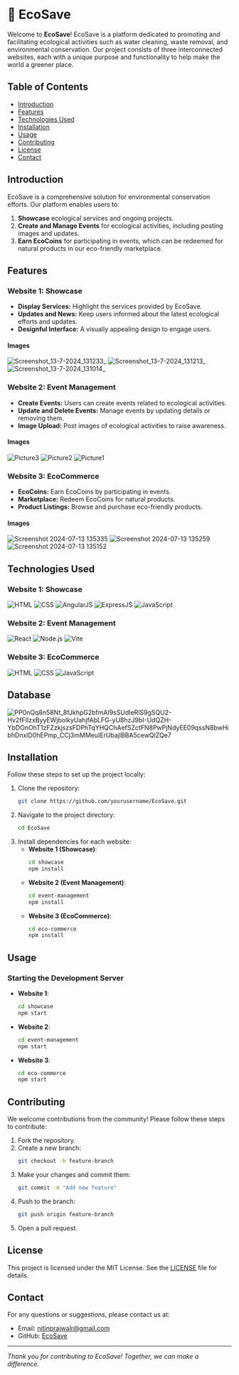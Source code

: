 # 🌿 EcoSave

Welcome to **EcoSave**! EcoSave is a platform dedicated to promoting and facilitating ecological activities such as water cleaning, waste removal, and environmental conservation. Our project consists of three interconnected websites, each with a unique purpose and functionality to help make the world a greener place.

## Table of Contents
- [Introduction](#introduction)
- [Features](#features)
- [Technologies Used](#technologies-used)
- [Installation](#installation)
- [Usage](#usage)
- [Contributing](#contributing)
- [License](#license)
- [Contact](#contact)

## Introduction
EcoSave is a comprehensive solution for environmental conservation efforts. Our platform enables users to:

1. **Showcase** ecological services and ongoing projects.
2. **Create and Manage Events** for ecological activities, including posting images and updates.
3. **Earn EcoCoins** for participating in events, which can be redeemed for natural products in our eco-friendly marketplace.

## Features


### Website 1: Showcase
- **Display Services:** Highlight the services provided by EcoSave.
- **Updates and News:** Keep users informed about the latest ecological efforts and updates.
- **Designful Interface:** A visually appealing design to engage users.
#### Images
![Screenshot_13-7-2024_131233_](https://github.com/user-attachments/assets/7d7fb782-0c85-4204-a008-d3b0e042e225)
![Screenshot_13-7-2024_131213_](https://github.com/user-attachments/assets/0a8a3535-068b-4097-bdd3-50133b18877f)
![Screenshot_13-7-2024_131014_](https://github.com/user-attachments/assets/fa9126fa-de96-4c34-9355-65004fcadaa8)



### Website 2: Event Management
- **Create Events:** Users can create events related to ecological activities.
- **Update and Delete Events:** Manage events by updating details or removing them.
- **Image Upload:** Post images of ecological activities to raise awareness.
#### Images
![Picture3](https://github.com/user-attachments/assets/2532087c-9a4a-4247-940e-93f869bb4f8d)
![Picture2](https://github.com/user-attachments/assets/b2d15bc6-d708-4020-b9b8-bc12a0c3d3a2)
![Picture1](https://github.com/user-attachments/assets/1d877045-b0b8-49cd-b5d3-2aed1ec986c0)




### Website 3: EcoCommerce
- **EcoCoins:** Earn EcoCoins by participating in events.
- **Marketplace:** Redeem EcoCoins for natural products.
- **Product Listings:** Browse and purchase eco-friendly products.
#### Images
![Screenshot 2024-07-13 135335](https://github.com/user-attachments/assets/f715a472-20a0-4f2e-a148-96ade74d92bd)
![Screenshot 2024-07-13 135259](https://github.com/user-attachments/assets/88be973e-da1d-4738-ac18-7370728842c4)
![Screenshot 2024-07-13 135152](https://github.com/user-attachments/assets/49d9ffff-46a0-4bc5-b7b9-07aa31aec86f)




## Technologies Used
### Website 1: Showcase
![HTML](https://img.shields.io/badge/HTML-5-orange)
![CSS](https://img.shields.io/badge/CSS-3-blue)
![AngularJS](https://img.shields.io/badge/AngularJS-1.8.2-red)
![ExpressJS](https://img.shields.io/badge/ExpressJS-4.17.1-green)
![JavaScript](https://img.shields.io/badge/JavaScript-ES6-yellow)

### Website 2: Event Management
![React](https://img.shields.io/badge/React-17.0.2-blue)
![Node.js](https://img.shields.io/badge/Node.js-14.17.0-green)
![Vite](https://img.shields.io/badge/Vite-2.3.7-purple)

### Website 3: EcoCommerce
![HTML](https://img.shields.io/badge/HTML-5-orange)
![CSS](https://img.shields.io/badge/CSS-3-blue)
![JavaScript](https://img.shields.io/badge/JavaScript-ES6-yellow)

## Database
![PP0nQq8n58Nt_8fJkhpG2bfmAI9sSUdIeRlS9gSQU2-Hv2fFIlzxByyEWjbolkyUahjfAbLFG-yU8hzJ9bI-UdQZH-YbDOnOhT1zFZzkjszsFDPhTqYHQChAefSZctFN8PwPjNdyEE09qssN8bwHibhDnxlD0hEPmp_CCj3mMMeuIErUbajlBBA5cewQIZQe7](https://github.com/user-attachments/assets/2c57e83d-3f87-47db-96c2-d1b4c9c34a14)


## Installation
Follow these steps to set up the project locally:

1. Clone the repository:
   ```bash
   git clone https://github.com/yourusername/EcoSave.git
   ```
2. Navigate to the project directory:
   ```bash
   cd EcoSave
   ```
3. Install dependencies for each website:
   - **Website 1 (Showcase)**:
     ```bash
     cd showcase
     npm install
     ```
   - **Website 2 (Event Management)**:
     ```bash
     cd event-management
     npm install
     ```
   - **Website 3 (EcoCommerce)**:
     ```bash
     cd eco-commerce
     npm install
     ```

## Usage
### Starting the Development Server
- **Website 1**:
  ```bash
  cd showcase
  npm start
  ```
- **Website 2**:
  ```bash
  cd event-management
  npm start
  ```
- **Website 3**:
  ```bash
  cd eco-commerce
  npm start
  ```

## Contributing
We welcome contributions from the community! Please follow these steps to contribute:

1. Fork the repository.
2. Create a new branch:
   ```bash
   git checkout -b feature-branch
   ```
3. Make your changes and commit them:
   ```bash
   git commit -m "Add new feature"
   ```
4. Push to the branch:
   ```bash
   git push origin feature-branch
   ```
5. Open a pull request.

## License
This project is licensed under the MIT License. See the [LICENSE](LICENSE) file for details.

## Contact
For any questions or suggestions, please contact us at:
- Email: nitinprajwalr@gmail.com
- GitHub: [EcoSave](https://github.com/nitinprajwal/ecoSave)

---

*Thank you for contributing to EcoSave! Together, we can make a difference.*
